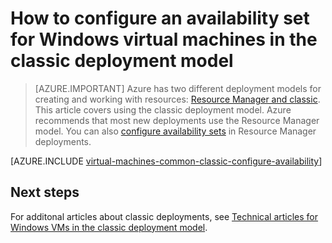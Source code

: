 <properties
	pageTitle="Availability sets for Windows classic VMs | Azure"
	description="Configure an availability set for a new or existing Windows virtual machine in the classic deployment model using the Azure portal and Azure PowerShell."
	services="virtual-machines-windows"
	documentationCenter=""
	authors="cynthn"
	manager="timlt"
	editor=""
	tags="azure-service-management"/>

<tags
	ms.service="virtual-machines-windows"
	ms.date="07/12/2016"
	wacn.date=""/>

# How to configure an availability set for Windows virtual machines in the classic deployment model

> [AZURE.IMPORTANT] Azure has two different deployment models for creating and working with resources:  [Resource Manager and classic](/documentation/articles/resource-manager-deployment-model/).  This article covers using the classic deployment model. Azure recommends that most new deployments use the Resource Manager model. You can also [configure availability sets](/documentation/articles/virtual-machines-windows-create-availability-set/) in Resource Manager deployments.

[AZURE.INCLUDE [virtual-machines-common-classic-configure-availability](../includes/virtual-machines-common-classic-configure-availability.md)]

## Next steps

For additonal articles about classic deployments, see [Technical articles for Windows VMs in the classic deployment model](/documentation/articles/virtual-machines-windows-index/).